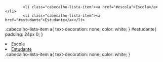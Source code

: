 
            <li class="cabecalho-lista-item"><a href="#escola">Escola</a></li>
            <li class="cabecalho-lista-item"><a href="#estudante">Estudante</a></li>
.cabecalho-lista-item a{
    text-decoration: none; 
    color: white;
}
#estudante{
    padding: 24px 0;
}
            <li class="cabecalho-lista-item"><a href="#escola">Escola</a></li>
            <li class="cabecalho-lista-item"><a href="#estudante">Estudante</a></li>
.cabecalho-lista-item a{
    text-decoration: none; 
    color: white;
}

